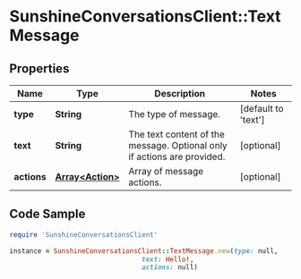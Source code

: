 # SunshineConversationsClient::TextMessage

## Properties

Name | Type | Description | Notes
------------ | ------------- | ------------- | -------------
**type** | **String** | The type of message. | [default to &#39;text&#39;]
**text** | **String** | The text content of the message. Optional only if actions are provided. | [optional] 
**actions** | [**Array&lt;Action&gt;**](Action.md) | Array of message actions. | [optional] 

## Code Sample

```ruby
require 'SunshineConversationsClient'

instance = SunshineConversationsClient::TextMessage.new(type: null,
                                 text: Hello!,
                                 actions: null)
```



